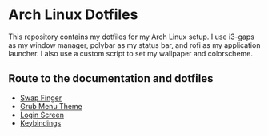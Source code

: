 # Arch Linux Dotfiles
This repository contains my dotfiles for my Arch Linux setup. I use i3-gaps as my window manager, polybar as my status bar, and rofi as my application launcher. I also use a custom script to set my wallpaper and colorscheme.

## Route to the documentation and dotfiles
<!-- gesture-finger -->
- [Swap Finger](gesture-finger/gesture-finger.md)
- [Grub Menu Theme](grub2/grub2.md)
- [Login Screen](login-manager/login-manager.md)
- [Keybindings](shorcut/shorcut.md)